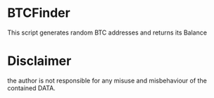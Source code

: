 # BTCFinder
This script generates random BTC addresses and returns its Balance
# Disclaimer
the author is not responsible for any misuse and misbehaviour of the contained DATA.
